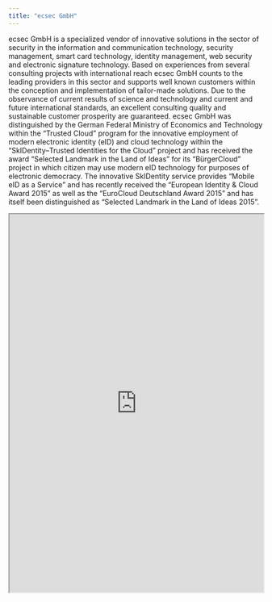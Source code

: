 ```yaml
---
title: "ecsec GmbH"
---
```


ecsec GmbH is a specialized vendor of innovative solutions in the sector of security in the information and communication technology, security management, smart card technology, identity management, web security and electronic signature technology. Based on experiences from several consulting projects with international reach ecsec GmbH counts to the leading providers in this sector and supports well known customers within the conception and implementation of tailor-made solutions. Due to the observance of current results of science and technology and current and future international standards, an excellent consulting quality and sustainable customer prosperity are guaranteed. ecsec GmbH was distinguished by the German Federal Ministry of Economics and Technology within the “Trusted Cloud” program for the innovative employment of modern electronic identity (eID) and cloud technology within the “SkIDentity–Trusted Identities for the Cloud” project and has received the award “Selected Landmark in the Land of Ideas” for its “BürgerCloud” project in which citizen may use modern eID technology for purposes of electronic democracy. The innovative SkIDentity service provides “Mobile eID as a Service” and has recently received the “European Identity & Cloud Award 2015” as well as the “EuroCloud Deutschland Award 2015” and has itself been distinguished as “Selected Landmark in the Land of Ideas 2015”.

<iframe height="750" width="100%" src="https://ewelton.github.io/ktest/wiki.html#ecsec%20GmbH"></iframe>
